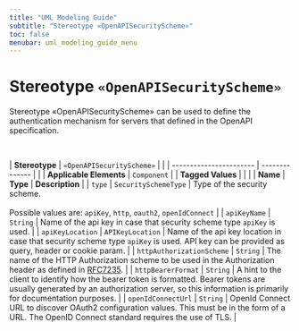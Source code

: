 ```yaml
---
title: "UML Modeling Guide"
subtitle: "Stereotype «OpenAPISecurityScheme»"
toc: false
menubar: uml_modeling_guide_menu
---
```


# Stereotype `«OpenAPISecurityScheme»`
Stereotype «OpenAPISecurityScheme» can be used to define the authentication mechanism for servers that defined in the OpenAPI specification.

<br>

| **Stereotype**          | `«OpenAPISecurityScheme»` | |
| ----------------------- | -------------- | |
| **Applicable Elements** | `Component`        |
| **Tagged Values**       |                       |                                                                                                                                                                                                          |
| **Name**                | **Type**              | **Description**                                                                                                                                                                                          |
| `type`   | `SecuritySchemeType` | Type of the security scheme.<br><br>Possible values are: `apiKey`, `http`, `oauth2`, `openIdConnect` |
| `apiKeyName`   | `String` | Name of the api key in case that security scheme type `apiKey` is used. |
| `apiKeyLocation`   | `APIKeyLocation` | Name of the api key location in case that security scheme type `apiKey` is used. API key can be provided as query, header or cookie param. |
| `httpAuthorizationScheme`   | `String` | The name of the HTTP Authorization scheme to be used in the Authorization header as defined in [RFC7235](https://httpwg.org/specs/rfc7235.html). |
| `httpBearerFormat`   | `String` | A hint to the client to identify how the bearer token is formatted. Bearer tokens are usually generated by an authorization server, so this information is primarily for documentation purposes. |
| `openIdConnectUrl`   | `String` | OpenId Connect URL to discover OAuth2 configuration values. This must be in the form of a URL. The OpenID Connect standard requires the use of TLS. |


    